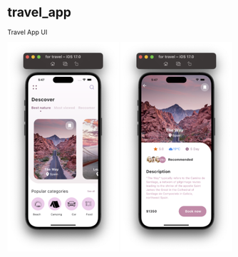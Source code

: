 # travel_app

Travel App UI


<p float="left">
  <img src="1.png" width="250" /> 
  <img src="2.png" width="250" />
  
</p>
